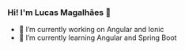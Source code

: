 ### Hi! I'm Lucas Magalhães 👋

- 🔭 I’m currently working on Angular and Ionic
- 🌱 I’m currently learning Angular and Spring Boot
